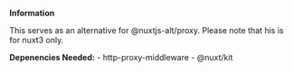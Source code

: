 **Information**

This serves as an alternative for @nuxtjs-alt/proxy. Please note that his is for nuxt3 only.

**Depenencies Needed:**
    - http-proxy-middleware
    - @nuxt/kit